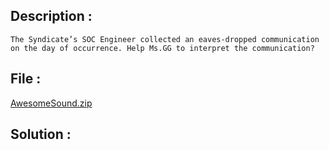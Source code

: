 ## Description :
```
The Syndicate’s SOC Engineer collected an eaves-dropped communication on the day of occurrence. Help Ms.GG to interpret the communication?
```

## File :
[AwesomeSound.zip](AwesomeSound.zip)

## Solution :

